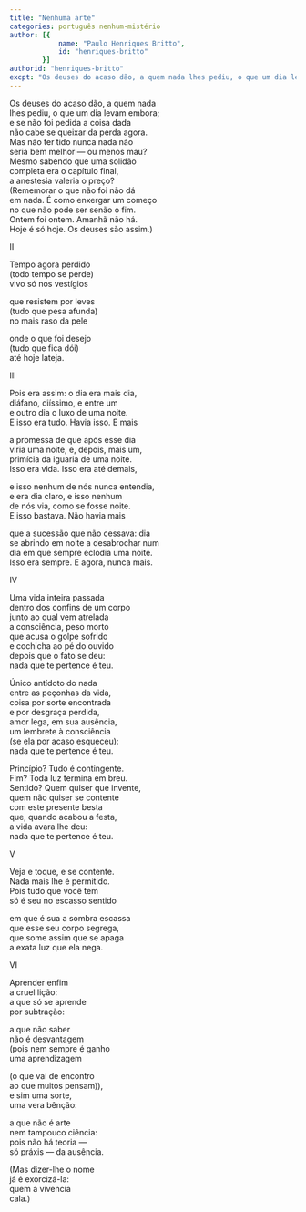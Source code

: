 ```yaml
---
title: "Nenhuma arte"
categories: português nenhum-mistério
author: [{
			name: "Paulo Henriques Britto",
			id: "henriques-britto"
		}]
authorid: "henriques-britto"
excpt: "Os deuses do acaso dão, a quem nada lhes pediu, o que um dia levam embora;"
---
```

Os deuses do acaso dão, a quem nada \
lhes pediu, o que um dia levam embora; \
e se não foi pedida a coisa dada \
não cabe se queixar da perda agora. \
Mas não ter tido nunca nada não \
seria bem melhor — ou menos mau? \
Mesmo sabendo que uma solidão \
completa era o capítulo final, \
a anestesia valeria o preço? \
(Rememorar o que não foi não dá \
em nada. É como enxergar um começo \
no que não pode ser senão o fim. \
Ontem foi ontem. Amanhã não há. \
Hoje é só hoje. Os deuses são assim.)

II

Tempo agora perdido \
(todo tempo se perde) \
vivo só nos vestígios

que resistem por leves \
(tudo que pesa afunda) \
no mais raso da pele

onde o que foi desejo \
(tudo que fica dói) \
até hoje lateja.

III

Pois era assim: o dia era mais dia, \
diáfano, diíssimo, e entre um \
e outro dia o luxo de uma noite. \
E isso era tudo. Havia isso. E mais

a promessa de que após esse dia \
viria uma noite, e, depois, mais um, \
primícia da iguaria de uma noite. \
Isso era vida. Isso era até demais,

e isso nenhum de nós nunca entendia, \
e era dia claro, e isso nenhum \
de nós via, como se fosse noite. \
E isso bastava. Não havia mais

que a sucessão que não cessava: dia \
se abrindo em noite a desabrochar num \
dia em que sempre eclodia uma noite. \
Isso era sempre. E agora, nunca mais.

IV

Uma vida inteira passada \
dentro dos confins de um corpo \
junto ao qual vem atrelada \
a consciência, peso morto \
que acusa o golpe sofrido \
e cochicha ao pé do ouvido \
depois que o fato se deu: \
nada que te pertence é teu.

Único antídoto do nada \
entre as peçonhas da vida, \
coisa por sorte encontrada \
e por desgraça perdida, \
amor lega, em sua ausência, \
um lembrete à consciência \
(se ela por acaso esqueceu): \
nada que te pertence é teu.

Princípio? Tudo é contingente. \
Fim? Toda luz termina em breu. \
Sentido? Quem quiser que invente, \
quem não quiser se contente \
com este presente besta \
que, quando acabou a festa, \
a vida avara lhe deu: \
nada que te pertence é teu.

V

Veja e toque, e se contente. \
Nada mais lhe é permitido. \
Pois tudo que você tem \
só é seu no escasso sentido

em que é sua a sombra escassa \
que esse seu corpo segrega, \
que some assim que se apaga \
a exata luz que ela nega.

VI

Aprender enfim \
a cruel lição: \
a que só se aprende \
por subtração:

a que não saber \
não é desvantagem \
(pois nem sempre é ganho \
uma aprendizagem

(o que vai de encontro \
ao que muitos pensam)), \
e sim uma sorte, \
uma vera bênção:

a que não é arte \
nem tampouco ciência: \
pois não há teoria — \
só práxis — da ausência.

(Mas dizer-lhe o nome \
já é exorcizá-la: \
quem a vivencia \
cala.)